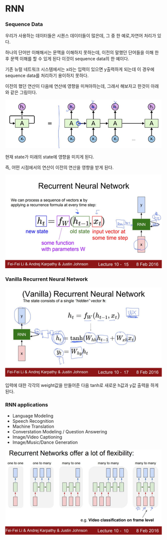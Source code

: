 # RNN

### Sequence Data

우리가 사용하는 데이터들은 시퀀스 데이터들이 많은데, 그 중 한 예로,자연어 처리가 있다.

하나의 단어만 이해해서는 문맥을 이해하지 못하는데, 이전의 말했던 단어들을 이해 한 후 문맥 이해를 할 수 있게 된다 이것이 sequence data의 한 예이다.

기존 뉴럴 네트워크 시스템에서는 x라는 입력이 있으면 y출력하게 되는데 이 경우에 sequence data를 처리하기 용이하지 못하다.

이전의 했던 연산이 다음에 연산에 영향을 미쳐야하는데, 그래서 해보자고 한것이 아래와 같은 그림이다.

![](https://github.com/bongwon-suh/TIL/blob/master/img/0926/01.JPG?raw=true)

현재 state가 미래의 state에 영향을 미치게 된다.

즉, 어떤 시점에서의 연산이 이전의 연산을 영향을 받게 된다.

![](https://github.com/bongwon-suh/TIL/blob/master/img/0926/02.JPG?raw=true)





### Vanilla Recurrent Neural Network

![](https://github.com/bongwon-suh/TIL/blob/master/img/0926/03.JPG?raw=true)

입력에 대한 각각의 weight값을 만들어준 다음 tanh로 새로운 h값과 y값 출력을 하게 된다.



### RNN applications

- Language Modeling
- Speech Recognition
- Machine Translation
- Converstation Modeling / Question Answering
- Image/Video Captioning
- Image/Music/Dance Generation



![](https://github.com/bongwon-suh/TIL/blob/master/img/0926/04.JPG?raw=true)